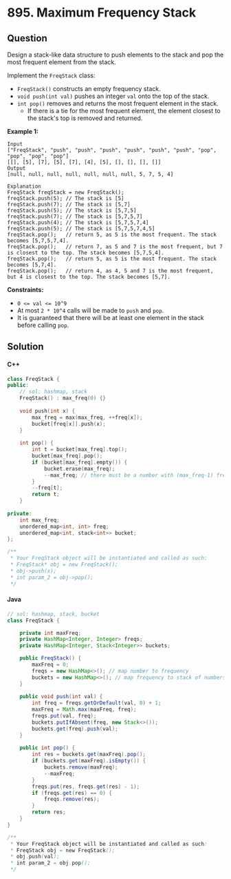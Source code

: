 # 895. Maximum Frequency Stack

## Question

Design a stack-like data structure to push elements to the stack and pop the most frequent element from the stack.

Implement the `FreqStack` class:

* `FreqStack()` constructs an empty frequency stack.
* `void push(int val)` pushes an integer `val` onto the top of the stack.
* `int pop()` removes and returns the most frequent element in the stack.
  * If there is a tie for the most frequent element, the element closest to the stack's top is removed and returned.

**Example 1:**

```
Input
["FreqStack", "push", "push", "push", "push", "push", "push", "pop", "pop", "pop", "pop"]
[[], [5], [7], [5], [7], [4], [5], [], [], [], []]
Output
[null, null, null, null, null, null, null, 5, 7, 5, 4]

Explanation
FreqStack freqStack = new FreqStack();
freqStack.push(5); // The stack is [5]
freqStack.push(7); // The stack is [5,7]
freqStack.push(5); // The stack is [5,7,5]
freqStack.push(7); // The stack is [5,7,5,7]
freqStack.push(4); // The stack is [5,7,5,7,4]
freqStack.push(5); // The stack is [5,7,5,7,4,5]
freqStack.pop();   // return 5, as 5 is the most frequent. The stack becomes [5,7,5,7,4].
freqStack.pop();   // return 7, as 5 and 7 is the most frequent, but 7 is closest to the top. The stack becomes [5,7,5,4].
freqStack.pop();   // return 5, as 5 is the most frequent. The stack becomes [5,7,4].
freqStack.pop();   // return 4, as 4, 5 and 7 is the most frequent, but 4 is closest to the top. The stack becomes [5,7].
```

**Constraints:**

* `0 <= val <= 10^9`
* At most `2 * 10^4` calls will be made to `push` and `pop`.
* It is guaranteed that there will be at least one element in the stack before calling `pop`.

## Solution

#### C++

```cpp
class FreqStack {
public:
    // sol: hashmap, stack
    FreqStack() : max_freq(0) {}
    
    void push(int x) {
        max_freq = max(max_freq, ++freq[x]);
        bucket[freq[x]].push(x);
    }
    
    int pop() {
        int t = bucket[max_freq].top();
        bucket[max_freq].pop();
        if (bucket[max_freq].empty()) {
            bucket.erase(max_freq);
            --max_freq; // there must be a number with (max_freq-1) frequency, because t is one
        }
        --freq[t];
        return t;
    }
    
private:
    int max_freq;
    unordered_map<int, int> freq;
    unordered_map<int, stack<int>> bucket;
};

/**
 * Your FreqStack object will be instantiated and called as such:
 * FreqStack* obj = new FreqStack();
 * obj->push(x);
 * int param_2 = obj->pop();
 */
```

#### Java

```java
// sol: hashmap, stack, bucket
class FreqStack {

    private int maxFreq;
    private HashMap<Integer, Integer> freqs;
    private HashMap<Integer, Stack<Integer>> buckets;

    public FreqStack() {
        maxFreq = 0;
        freqs = new HashMap<>(); // map number to frequency
        buckets = new HashMap<>(); // map frequency to stack of numbers
    }
    
    public void push(int val) {
        int freq = freqs.getOrDefault(val, 0) + 1;
        maxFreq = Math.max(maxFreq, freq);
        freqs.put(val, freq);
        buckets.putIfAbsent(freq, new Stack<>());
        buckets.get(freq).push(val);
    }
    
    public int pop() {
        int res = buckets.get(maxFreq).pop();
        if (buckets.get(maxFreq).isEmpty()) {
            buckets.remove(maxFreq);
            --maxFreq;
        }
        freqs.put(res, freqs.get(res) - 1);
        if (freqs.get(res) == 0) {
            freqs.remove(res);
        }
        return res;
    }
}

/**
 * Your FreqStack object will be instantiated and called as such:
 * FreqStack obj = new FreqStack();
 * obj.push(val);
 * int param_2 = obj.pop();
 */
```
